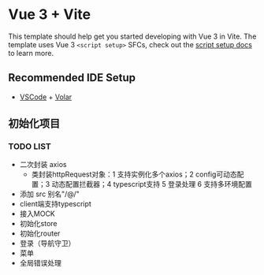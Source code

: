 # Vue 3 + Vite

This template should help get you started developing with Vue 3 in Vite. The template uses Vue 3 `<script setup>` SFCs, check out the [script setup docs](https://v3.vuejs.org/api/sfc-script-setup.html#sfc-script-setup) to learn more.

## Recommended IDE Setup

-   [VSCode](https://code.visualstudio.com/) + [Volar](https://marketplace.visualstudio.com/items?itemName=johnsoncodehk.volar)

## 初始化项目

### TODO LIST

-   二次封装 axios
    - 类封装httpRequest对象：1 支持实例化多个axios；2 config可动态配置；3 动态配置拦截器；4 typescript支持 5 登录处理 6 支持多环境配置
-   添加 src 别名"/@/"
-   client端支持typescript 
-   接入MOCK
-   初始化store
-   初始化router
-   登录（导航守卫）
-   菜单
-   全局错误处理
